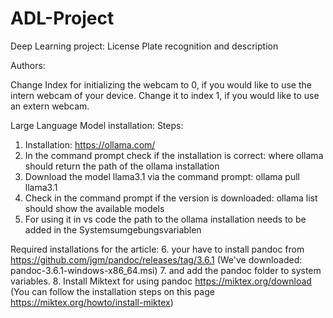 # ADL-Project
Deep Learning project: License Plate recognition and description

Authors:


Change Index for initializing the webcam to 0, if you would like to use the intern webcam of your device. Change it to index 1, if you would like to use an extern webcam.

Large Language Model installation:
Steps: 
1. Installation: https://ollama.com/
2. In the command prompt check if the installation is correct: where ollama should return the path of the ollama installation
3. Download the model llama3.1 via the command prompt: ollama pull llama3.1
4. Check in the command prompt if the version is downloaded: ollama list should show the available models
5. For using it in vs code the path to the ollama installation needs to be added in the Systemsumgebungsvariablen

Required installations for the article:
6. your have to install pandoc from https://github.com/jgm/pandoc/releases/tag/3.6.1 (We've downloaded: pandoc-3.6.1-windows-x86_64.msi)
7. and add the pandoc folder to system variables.
8. Install Miktext for using pandoc https://miktex.org/download (You can follow the installation steps on this page https://miktex.org/howto/install-miktex)

